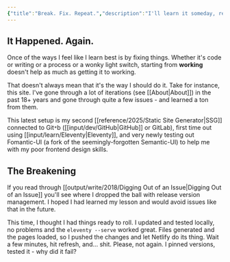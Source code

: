 ```yaml
---
{"title":"Break. Fix. Repeat.","description":"I'll learn it someday, really","date":"2021-08-20","tags":["testing","webdev"],"dg-publish":true,"created":"2021-08-20T11:38:42","updated":"2025-08-09T22:39:51-04:00","permalink":"/output/write/2021/break-fix-repeat/","dgPassFrontmatter":true,"noteIcon":"3"}
---
```



## It Happened. Again.

Once of the ways I feel like I learn best is by fixing things. Whether it's code or writing or a process or a wonky light switch, starting from __working__ doesn't help as much as getting it to working.

That doesn't always mean that it's the way I should do it. Take for instance, this site. I've gone through a lot of iterations (see [[About\|About]]) in the past 18+ years and gone through quite a few issues - and learned a ton from them.

This latest setup is my second [[reference/2025/Static Site Generator\|SSG]] connected to Git`*`b ([[input/dev/GitHub\|GitHub]] or GitLab), first time out using [[input/learn/Eleventy\|Eleventy]], and very newly testing out Fomantic-UI (a fork of the seemingly-forgotten Semantic-UI) to help me with my poor frontend design skills.

## The Breakening

If you read through [[output/write/2018/Digging Out of an Issue\|Digging Out of an Issue]] you'll see where I dropped the ball with release version management. I hoped I had learned my lesson and would avoid issues like that in the future.

This time, I thought I had things ready to roll. I updated and tested locally, no problems and the `eleventy --serve` worked great. Files generated and the pages loaded, so I pushed the changes and let Netlify do its thing. Wait a few minutes, hit refresh, and... shit. Please, not again. I pinned versions, tested it - why did it fail?
